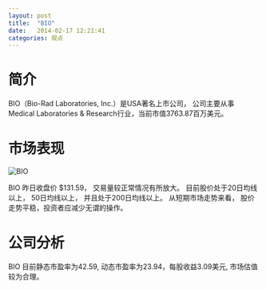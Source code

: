 ```yaml
---
layout: post
title:  "BIO"
date:   2014-02-17 12:21:41
categories: 观点
---
```


# 简介
BIO（Bio-Rad Laboratories, Inc.）是USA著名上市公司，
公司主要从事Medical Laboratories & Research行业，当前市值3763.87百万美元。

# 市场表现

![BIO](http://finviz.com/chart.ashx?t=BIO&ty=c&ta=1&p=d&s=l)

BIO 昨日收盘价 $131.59，
交易量较正常情况有所放大。
目前股价处于20日均线以上，
50日均线以上，
并且处于200日均线以上。
从短期市场走势来看，
股价走势平稳，投资者应减少无谓的操作。

# 公司分析
BIO 目前静态市盈率为42.59, 动态市盈率为23.94，每股收益3.09美元,
市场估值较为合理。
